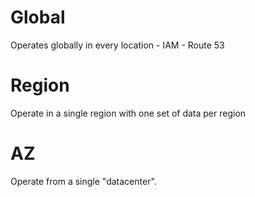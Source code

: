 # Global
 Operates globally in every location
	- IAM
	- Route 53
# Region
Operate in a single region with one set of data per region
# AZ
Operate from a single "datacenter".
